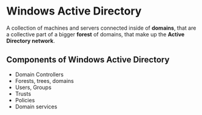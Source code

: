 # Windows Active Directory

A collection of machines and servers connected inside of **domains**, that are a collective part of a bigger **forest** of domains, that make up the **Active Directory network**.

## Components of Windows Active Directory

* Domain Controllers
* Forests, trees, domains
* Users, Groups
* Trusts
* Policies
* Domain services
